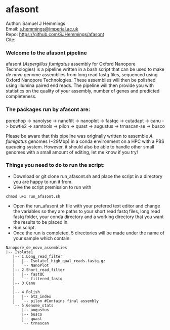 # afasont

Author: Samuel J Hemmings <br>
Email: s.hemmings@imperial.ac.uk <br>
Repo:   https://github.com/SJHemmings/afasont <br>
Cite:

### Welcome to the afasont pipeline

afasont (*Aspergillus fumigatus* assembly for Oxford Nanopore Technologies) is a pipeline written in a bash script that can 
be used to make *de novo* genome assemblies from long read fastq files, sequenced using Oxford Nanopore Technologies. These 
assemblies will then be polished using Illumina paired end reads. The pipeline will then provide you with statistics 
on the quality of your assembly, number of genes and predicted completeness.

### The packages run by afasont are: 
porechop -> nanolyse -> nanofilt -> nanoplot -> fastqc -> cutadapt -> canu -> bowtie2 -> samtools -> 
pilon -> quast -> augustus -> trnascan-se -> busco

Please be aware that this pipeline was originally written to assemble *A. fumigatus* genomes (~29Mbp) in a conda 
environment on a HPC with a PBS queueing system. However, it should also be able to handle other small 
genomes with a small amount of editing, let me know if you try!

### Things you need to do to run the script:

* Download or git clone run_afasont.sh and place the script in a directory you are happy to run it from.
* Give the script premission to run with 
```
chmod u+x run_afasont.sh
```
* Open the run_afasont.sh file with your prefered text editor and change the variables so they are paths to your 
short read fastq files, long read fastq folder, your conda directory and a working directory that you want the 
results to be placed in.  
* Run script.
* Once the run is completed, 5 directories will be made under the name of your sample which contain: 
```
Nanopore_de_novo_assemblies
|-- Isolate1
   |-- 1.Long_read_filter
   |   |-- Isolate1_high_qual_reads.fastq.gz
   |   `-- NanoPlot
   |-- 2.Short_read_filter
   |   |-- fastQC
   |   `-- filtered_fastq
   |-- 3.Canu
   |   
   |-- 4.Polish
   |   |-- bt2_index
   |   `-- pilon #Contains final assembly
   `-- 5.Genome_stats
       |-- augustus
       |-- busco
       |-- quast
       `-- trnascan 
```

